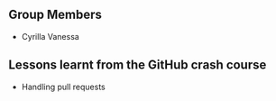 ## Group Members
- Cyrilla Vanessa


## Lessons learnt from the GitHub crash course
- Handling pull requests